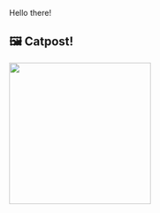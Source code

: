 Hello there!



## 🖼️ Catpost!

<sub>
    <img src="https://cdn2.thecatapi.com/images/MTU2ODk0NA.jpg" height="256">
</sub>

